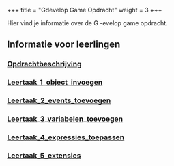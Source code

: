 +++
title = "Gdevelop Game Opdracht"
weight = 3
+++

Hier vind je informatie over de G -evelop game opdracht. 

<!--more-->

## Informatie voor leerlingen

### [Opdrachtbeschrijving](./Opdrachtomschrijving%20GDevelop.pdf)

### [Leertaak_1_object_invoegen](./Leertaak%201_%20objecttypen%20invoegen.pdf)

### [Leertaak_2_events_toevoegen](./Leertaak%202_%20Events%20toevoegen.pdf)

### [Leertaak_3_variabelen_toevoegen](./Leertaak%203_%20variabelen%20toevoegen.pdf)

### [Leertaak_4_expressies_toepassen](./Leertaak%204_%20Expressies%20toepassen.pdf)

### [Leertaak_5_extensies](./Leertaak%205_%20extensies.pdf)


